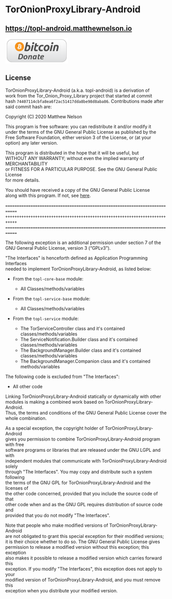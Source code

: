 TorOnionProxyLibrary-Android
===
## https://topl-android.matthewnelson.io

<a href="https://donate.matthewnelson.io" target="_blank"><img height=80 
alt="Donate to Matthew Nelson" src="docs/assets/bitcoindonate.png"/></a>

## License

TorOnionProxyLibrary-Android (a.k.a. topl-android) is a derivation of  
work from the Tor_Onion_Proxy_Library project that started at commit  
hash `74407114cbfa8ea6f2ac51417dda8be98d8aba86`. Contributions made after  
said commit hash are:  

Copyright (C) 2020 Matthew Nelson  

This program is free software: you can redistribute it and/or modify it  
under the terms of the GNU General Public License as published by the  
Free Software Foundation, either version 3 of the License, or (at your  
option) any later version.  

This program is distributed in the hope that it will be useful, but  
WITHOUT ANY WARRANTY; without even the implied warranty of MERCHANTABILITY  
or FITNESS FOR A PARTICULAR PURPOSE. See the GNU General Public License  
for more details.  

You should have received a copy of the GNU General Public License  
along with this program. If not, see 
<a href="https://www.gnu.org/licenses/gpl-3.0.html" target="_blank">here</a>.  

`===========================================================================`  
`+++++++++++++++++++++++++++++++++++++++++++++++++++++++++++++++++++++++++++`  
`===========================================================================`  

The following exception is an additional permission under section 7 of the  
GNU General Public License, version 3 (“GPLv3”).  

"The Interfaces" is henceforth defined as Application Programming Interfaces  
needed to implement TorOnionProxyLibrary-Android, as listed below:  

 - From the `topl-core-base` module:  
     - All Classes/methods/variables  

 - From the `topl-service-base` module:  
     - All Classes/methods/variables  

 - From the `topl-service` module:  
     - The TorServiceController class and it's contained classes/methods/variables  
     - The ServiceNotification.Builder class and it's contained classes/methods/variables  
     - The BackgroundManager.Builder class and it's contained classes/methods/variables  
     - The BackgroundManager.Companion class and it's contained methods/variables  

The following code is excluded from "The Interfaces":  

  - All other code  

Linking TorOnionProxyLibrary-Android statically or dynamically with other  
modules is making a combined work based on TorOnionProxyLibrary-Android.  
Thus, the terms and conditions of the GNU General Public License cover the  
whole combination.  

As a special exception, the copyright holder of TorOnionProxyLibrary-Android  
gives you permission to combine TorOnionProxyLibrary-Android program with free  
software programs or libraries that are released under the GNU LGPL and with  
independent modules that communicate with TorOnionProxyLibrary-Android solely  
through "The Interfaces". You may copy and distribute such a system following  
the terms of the GNU GPL for TorOnionProxyLibrary-Android and the licenses of  
the other code concerned, provided that you include the source code of that  
other code when and as the GNU GPL requires distribution of source code and  
provided that you do not modify "The Interfaces".  

Note that people who make modified versions of TorOnionProxyLibrary-Android  
are not obligated to grant this special exception for their modified versions;  
it is their choice whether to do so. The GNU General Public License gives  
permission to release a modified version without this exception; this exception  
also makes it possible to release a modified version which carries forward this  
exception. If you modify "The Interfaces", this exception does not apply to your  
modified version of TorOnionProxyLibrary-Android, and you must remove this  
exception when you distribute your modified version.  
